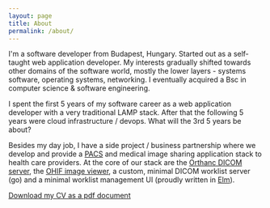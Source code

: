 ```yaml
---
layout: page
title: About
permalink: /about/
---
```


I'm a software developer from Budapest, Hungary.
Started out as a self-taught web application developer.
My interests gradually shifted towards other domains of the software world,
mostly the lower layers - systems software, operating systems, networking.
I eventually acquired a Bsc in computer science & software engineering.

I spent the first 5 years of my software career as a web application developer with
a very traditional LAMP stack.
After that the following 5 years were cloud infrastructure / devops.
What will the 3rd 5 years be about?

Besides my day job, I have a side project / business partnership where we develop and provide
a [PACS][pacs] and medical image sharing application stack to health care providers.
At the core of our stack are the [Orthanc DICOM server][orthanc], the [OHIF image viewer][ohif],
a custom, minimal DICOM worklist server (go)
and a minimal worklist management UI (proudly written in [Elm][elm]).

[Download my CV as a pdf document][cv-link]

[cv-link]: https://github.com/whage/whage.github.io/raw/master/media/andras_sallai_cv_2023_09.pdf
[pacs]: https://en.wikipedia.org/wiki/Picture_archiving_and_communication_system
[orthanc]: https://www.orthanc-server.com/
[ohif]: https://ohif.org/
[elm]: https://elm-lang.org/
